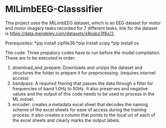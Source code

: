 # MILimbEEG-Classsifier

This project uses the MILimbEEG dataset, which is an EEG dataset for motor and motor imagery tasks recorded for 7 different tasks. link for the dataset is https://data.mendeley.com/datasets/x8psbz3f6x/2.

Prerequisites:
*pip install zipfile36
*pip install scipy
*pip install os

The code:
Three prepatory codes have to run before the model compilation. These are to be executed in order:
1) download_and_prepare: Downloads and unzips the dataset and structures the folder to prepare it for preprocessing. (requires internet access)
2) bandpass: A required fitering that passes the data through a filter for frequencies of band 1.0Hz to 50Hz. It also preserves and negative values and the output of this code needs to be used to process in the ML mdoel.
3) encoder: creates a metadata excel sheet that decodes the naming scheme of the excel sheets for ease of access during the training process. it also creates a column that points to the local url of each of the excel sheets and clearly marks the output labels.
